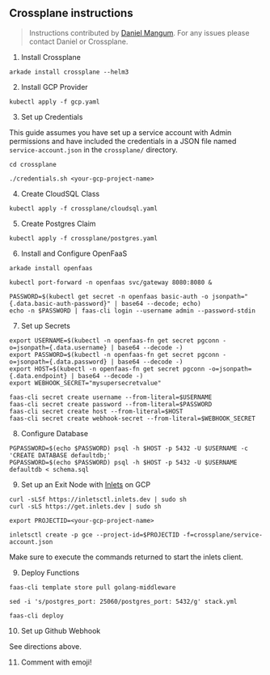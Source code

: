 ## Crossplane instructions

> Instructions contributed by [Daniel Mangum](https://github.com/hasheddan). For any issues please contact Daniel or Crossplane.

1. Install Crossplane

```
arkade install crossplane --helm3
```

2. Install GCP Provider

```
kubectl apply -f gcp.yaml
```

3. Set up Credentials

This guide assumes you have set up a service account with Admin permissions and have included the credentials in a JSON file named `service-account.json` in the `crossplane/` directory.

```
cd crossplane

./credentials.sh <your-gcp-project-name>
```

4. Create CloudSQL Class

```
kubectl apply -f crossplane/cloudsql.yaml
```

5. Create Postgres Claim

```
kubectl apply -f crossplane/postgres.yaml
```

6. Install and Configure OpenFaaS

```
arkade install openfaas

kubectl port-forward -n openfaas svc/gateway 8080:8080 &

PASSWORD=$(kubectl get secret -n openfaas basic-auth -o jsonpath="{.data.basic-auth-password}" | base64 --decode; echo)                                                                                    
echo -n $PASSWORD | faas-cli login --username admin --password-stdin
```

7. Set up Secrets

```
export USERNAME=$(kubectl -n openfaas-fn get secret pgconn -o=jsonpath={.data.username} | base64 --decode -)
export PASSWORD=$(kubectl -n openfaas-fn get secret pgconn -o=jsonpath={.data.password} | base64 --decode -)
export HOST=$(kubectl -n openfaas-fn get secret pgconn -o=jsonpath={.data.endpoint} | base64 --decode -)
export WEBHOOK_SECRET="mysupersecretvalue"

faas-cli secret create username --from-literal=$USERNAME
faas-cli secret create password --from-literal=$PASSWORD
faas-cli secret create host --from-literal=$HOST
faas-cli secret create webhook-secret --from-literal=$WEBHOOK_SECRET
```

8. Configure Database

```
PGPASSWORD=$(echo $PASSWORD) psql -h $HOST -p 5432 -U $USERNAME -c 'CREATE DATABASE defaultdb;'
PGPASSWORD=$(echo $PASSWORD) psql -h $HOST -p 5432 -U $USERNAME defaultdb < schema.sql
```

9. Set up an Exit Node with [Inlets](https://github.com/inlets/inlets) on GCP

```
curl -sLSf https://inletsctl.inlets.dev | sudo sh
curl -sLS https://get.inlets.dev | sudo sh

export PROJECTID=<your-gcp-project-name>

inletsctl create -p gce --project-id=$PROJECTID -f=crossplane/service-account.json
```

Make sure to execute the commands returned to start the inlets client.

9. Deploy Functions

```
faas-cli template store pull golang-middleware

sed -i 's/postgres_port: 25060/postgres_port: 5432/g' stack.yml

faas-cli deploy
```

10. Set up Github Webhook

See directions above.

11. Comment with emoji!
